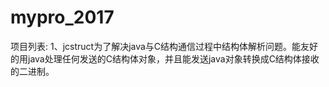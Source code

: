 # mypro_2017
项目列表:
1、jcstruct为了解决java与C结构通信过程中结构体解析问题。能友好的用java处理任何发送的C结构体对象，并且能发送java对象转换成C结构体接收的二进制。
